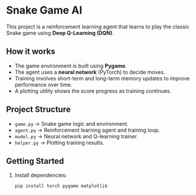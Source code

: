 # Snake Game AI

This project is a reinforcement learning agent that learns to play the classic Snake game using **Deep Q-Learning (DQN)**.

## How it works
- The game environment is built using **Pygame**.
- The agent uses a **neural network** (PyTorch) to decide moves.
- Training involves short-term and long-term memory updates to improve performance over time.
- A plotting utility shows the score progress as training continues.

## Project Structure
- `game.py` → Snake game logic and environment.
- `agent.py` → Reinforcement learning agent and training loop.
- `model.py` → Neural network and Q-learning trainer.
- `helper.py` → Plotting training results.

## Getting Started
1. Install dependencies:
   ```bash
   pip install torch pygame matplotlib
